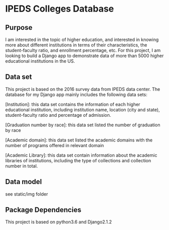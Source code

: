# IPEDS Colleges Database

## Purpose
I am interested in the topic of higher education, and interested in knowing more about different institutions in terms of their characteristics, the student-faculty ratio, and enrollment percentage, etc. For this project, I am looking to build a Django app to demonstrate data of more than 5000 higher educational institutions in the US. 

## Data set
This project is based on the 2016 survey data from IPEDS data center. The database for my Django app mainly includes the following data sets:

[Institution]:
this data set contains the information of each higher educational institution, including institution name, location (city and state), student-faculty ratio and percentage of admission.


[Graduation number by race]: 
this data set listed the number of graduation by race

[Academic domain]:
this data set listed the academic domains with the number of programs offered in relevant domain

[Academic Library]: 
this data set contain information about the academic libraries of institutions, including the type of collections and collection number in total.


## Data model

see static/img folder

## Package Dependencies

This project is based on python3.6 and Django2.1.2
